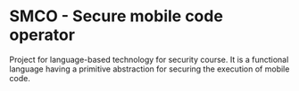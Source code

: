 # SMCO - Secure mobile code operator

Project for language-based technology for security course.
It is a functional language having a primitive abstraction for securing the execution of mobile code.
